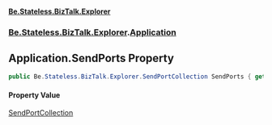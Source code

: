 #### [Be.Stateless.BizTalk.Explorer](README.md 'README')
### [Be.Stateless.BizTalk.Explorer](Be.Stateless.BizTalk.Explorer.md 'Be.Stateless.BizTalk.Explorer').[Application](Application.md 'Be.Stateless.BizTalk.Explorer.Application')

## Application.SendPorts Property

```csharp
public Be.Stateless.BizTalk.Explorer.SendPortCollection SendPorts { get; }
```

#### Property Value
[SendPortCollection](SendPortCollection.md 'Be.Stateless.BizTalk.Explorer.SendPortCollection')